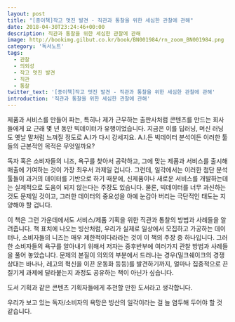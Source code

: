 ```yaml
---
layout: post
title: "[종이책]작고 멋진 발견 - 직관과 통찰을 위한 세심한 관찰에 관해"
date: 2018-04-30T23:24:46+00:00
description: 직관과 통찰을 위한 세심한 관찰에 관해
image: http://bookimg.gilbut.co.kr/book/BN001984/rn_zoom_BN001984.png
category: '독서노트'  
tags: 
  - 관찰
  - 의외성
  - 작고 멋진 발견
  - 직관
  - 통찰
twitter_text: '[종이책]작고 멋진 발견 - 직관과 통찰을 위한 세심한 관찰에 관해'
introduction: '직관과 통찰을 위한 세심한 관찰에 관해'
---
```


제품과 서비스를 만들어 파는, 특히나 제가 근무하는 출판사처럼 콘텐츠를 만드는 회사들에게 요 근래 몇 년 동안 빅데이터가 유행이었습니다. 지금은 이를 딥러닝, 머신 러닝도 옛날 말처럼 느껴질 정도로 A.I가 다시 강세지요. A.I.든 빅데이터 분석이든 이러한 툴들의 근본적인 목적은 무엇일까요?

독자 혹은 소비자들의 니즈, 욕구를 찾아서 공략하고, 그에 맞는 제품과 서비스를 출시해 매출에 기여하는 것이 가장 최우서 과제일 겁니다. 그런데, 일각에서는 이러한 첨단 분석 툴들이 과거의 데이터를 기반으로 하기 때문에, 신제품이나 새로운 서비스를 개발하는데는 실제적으로 도움이 되지 않는다는 주장도 있습니다. 물론, 빅데이터를 너무 과신하는 것도 문제일 것이고, 그러한 데이터의 중요성을 아예 눈감아 버리는 극단적인 태도는 지양해야 할 겁니다.

이 책은 그런 가운데에서도 서비스/제품 기획을 위한 직관과 통찰의 방법과 사례들을 알려줍니다. 책 표치에 나오는 빙산처럼, 우리가 실제로 일상에서 모집하고 가공하는 데이터나, 소비자들의 니즈는 매우 제한적이다라라는 것이 이 책의 주장 중 하나입니다. 그러한 소비자들의 욕구를 알아내기 위해서 저자는 중후반부에 여러가지 관찰 방법과 사례들을 풀어 놓았습니다. 문제의 본질이 의외의 부분에서 드러나는 경우(밀크쉐이크의 경쟁상대는 바나나, 레고의 혁신을 이끈 운동화 등등)를 발견하기까지, 얼마나 집중적으로 끈질기게 과제에 달라붙는지 과정도 공유하는 책이 아닌가 싶습니다.

도서 기획과 같은 콘텐츠 기획자들에게 추천할 만한 도서라고 생각합니다.
  
우리가 보고 있는 독자/소비자의 욕망은 빙산의 일각이라는 걸 늘 염두해 두어야 할 것 같습니다.